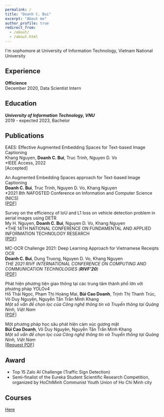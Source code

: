 ```yaml
---
permalink: /
title: "Doanh C. Bui"
excerpt: "About me"
author_profile: true
redirect_from: 
  - /about/
  - /about.html
---
```


I'm sophomore at University of Information Technology, Vietnam National University

## <a name="exp"></a> Experience

**Officience**<br/>
December 2020, Data Scientist Intern


## <a name="edu"></a> Education

***University of Information Technology, VNU***<br/>
2019 - expected 2023, Bachelor

## <a name="publication"></a> Publications

EAES: Effective Augmented Embedding Spaces for Text-based Image Captioning<br/>
Khang Nguyen, **Doanh C. Bui**, Truc Trinh, Nguyen D. Vo<br/>
*IEEE Access, 2022<br/>
[Accepted]

An Augmented Embedding Spaces approach for Text-based Image Captioning<br/>
**Doanh C. Bui**, Truc Trinh, Nguyen D. Vo, Khang Nguyen<br/>
*2021 8th NAFOSTED Conference on Information and Computer Science (NICS)<br/>
[[PDF](https://ieeexplore.ieee.org/abstract/document/9701576)]

Survey on the efficiency of IoU and L1 loss on vehicle detection problem in aerial images using DETR<br/>
My H. Nguyen, **Doanh C. Bui**, Nguyen D. Vo, Khang Nguyen<br/>
*THE 14TH NATIONAL CONFERENCE ON FUNDAMENTAL AND APPLIED INFORMATION TECHNOLOGY RESEARCH<br/>
[[PDF](http://vap.ac.vn/proceedingvap/proceeding/article/view/769)]

MC-OCR Challenge 2021: Deep Learning Approach for Vietnamese Receipts OCR<br/>
**Doanh C. Bui**, Dung Truong, Nguyen D. Vo, Khang Nguyen<br/>
*THE 2021 RIVF INTERNATIONAL CONFERENCE ON COMPUTING AND COMMUNICATION TECHNOLOGIES (**RIVF'20**)*<br/>
[[PDF](https://ieeexplore.ieee.org/abstract/document/9642128)]

Phát hiện phương tiện giao thông tại các trung tâm thành phố lớn với phương pháp YOLOv4<br/>
Hồ Thái Ngọc, Phạm Thị Hoàng Mai, **Bùi Cao Doanh**, Trịnh Thị Thanh Trúc, Võ Duy Nguyên, Nguyễn Tấn Trần Minh Khang<br/>
*Một số vấn đề chọn lọc của Công nghệ thông tin và Truyền thông tại Quảng Ninh, Việt Nam*<br/>
[[PDF](https://www.researchgate.net/publication/352805575_Phat_hien_phuong_tien_giao_thong_tai_cac_trung_tam_thanh_pho_lon_voi_phuong_phap_YOLOv4?_sg=RUJvlJirDiYD2aV2XBxHb6U8Uv9niCnFs_aM8ysU91cbnABv9oM0l_XOHfeK07OwkAs6osq2jt1TS_uxoiSrwujh4SB9W3KtHSkazYXG.XC9MgbScg7sRrsnHzgqrQXAKy4eYxUxkLKOzDLw7RrarPTXILHlOCncwD_QKFVaf4sgW0L7zCgkZ3uXETg1ahA)]

Một phương pháp học sâu phát hiện cảm xúc gương mặt<br/>
**Bùi Cao Doanh**, Võ Duy Nguyên, Nguyễn Tấn Trần Minh Khang<br/>
*Một số vấn đề chọn lọc của Công nghệ thông tin và Truyền thông tại Quảng Ninh, Việt Nam*<br/>
[[Request PDF](https://www.researchgate.net/publication/352805319_Mot_phuong_phap_hoc_sau_phat_hien_cam_xuc_guong_mat?_sg=ss5UEL_GprbWbqDmzw3FMpy2fexSeehjsPKZTXXrPDGOHh8zJvtXEkVPJwBF1vQ7b7GcpVog4d5tjYJDaaLt0JBYS92DJmRkUUJp84Cg.74-yhGRSHufs2je_sbzaZJfvIQn9csv-pxtExptgCc2oT8Px5s8ZELN_sYbgAxh5XEu628FpDMpFSwqlDZipog)]

## <a name="award"></a> Award

* Top 15 Zalo AI Challenge (Traffic Sign Detection)
* Semi-finalist of the Eureka Student Scientific Research Competition, organized by HoChiMinh Communist Youth Union of Ho Chi Minh city

## <a name="courses"></a> Courses

[Here](https://github.com/caodoanh2001/Certificates)
